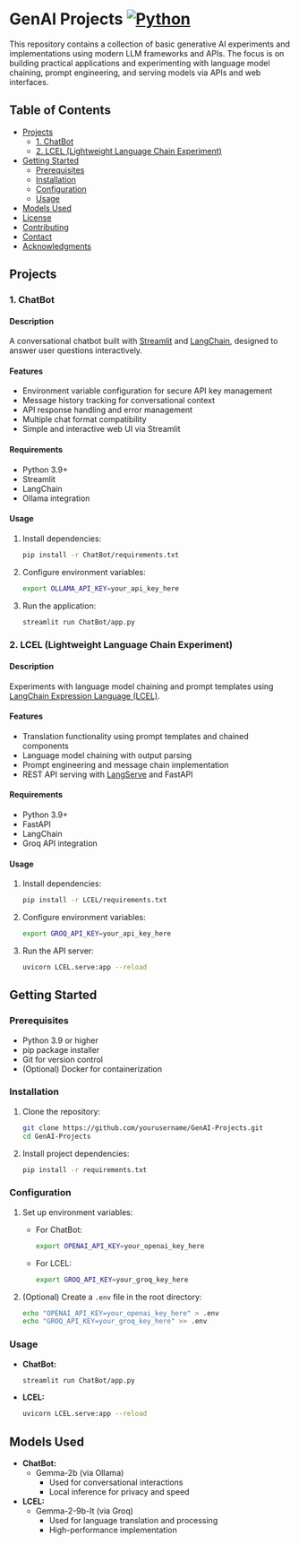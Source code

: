 # GenAI Projects [![Python](https://img.shields.io/badge/Python-3.9%2B-blue.svg)](https://www.python.org/downloads/release/python-310/) 

This repository contains a collection of basic generative AI experiments and implementations using modern LLM frameworks and APIs. The focus is on building practical applications and experimenting with language model chaining, prompt engineering, and serving models via APIs and web interfaces.

## Table of Contents
- [Projects](#projects)
  - [1. ChatBot](#1-chatbot)
  - [2. LCEL (Lightweight Language Chain Experiment)](#2-lcel-lightweight-language-chain-experiment)
- [Getting Started](#getting-started)
  - [Prerequisites](#prerequisites)
  - [Installation](#installation)
  - [Configuration](#configuration)
  - [Usage](#usage)
- [Models Used](#models-used)
- [License](#license)
- [Contributing](#contributing)
- [Contact](#contact)
- [Acknowledgments](#acknowledgments)

## Projects

### 1. ChatBot
#### Description
A conversational chatbot built with [Streamlit](https://streamlit.io/) and [LangChain](https://python.langchain.com/), designed to answer user questions interactively.

#### Features
- Environment variable configuration for secure API key management
- Message history tracking for conversational context
- API response handling and error management
- Multiple chat format compatibility
- Simple and interactive web UI via Streamlit

#### Requirements
- Python 3.9+
- Streamlit
- LangChain
- Ollama integration

#### Usage
1. Install dependencies:
   ```bash
   pip install -r ChatBot/requirements.txt
   ```
2. Configure environment variables:
   ```bash
   export OLLAMA_API_KEY=your_api_key_here
   ```
3. Run the application:
   ```bash
   streamlit run ChatBot/app.py
   ```

### 2. LCEL (Lightweight Language Chain Experiment)
#### Description
Experiments with language model chaining and prompt templates using [LangChain Expression Language (LCEL)](https://python.langchain.com/docs/expression_language/).

#### Features
- Translation functionality using prompt templates and chained components
- Language model chaining with output parsing
- Prompt engineering and message chain implementation
- REST API serving with [LangServe](https://github.com/langchain-ai/langserve) and FastAPI

#### Requirements
- Python 3.9+
- FastAPI
- LangChain
- Groq API integration

#### Usage
1. Install dependencies:
   ```bash
   pip install -r LCEL/requirements.txt
   ```
2. Configure environment variables:
   ```bash
   export GROQ_API_KEY=your_api_key_here
   ```
3. Run the API server:
   ```bash
   uvicorn LCEL.serve:app --reload
   ```

## Getting Started

### Prerequisites
- Python 3.9 or higher
- pip package installer
- Git for version control
- (Optional) Docker for containerization

### Installation
1. Clone the repository:
   ```bash
   git clone https://github.com/yourusername/GenAI-Projects.git
   cd GenAI-Projects
   ```

2. Install project dependencies:
   ```bash
   pip install -r requirements.txt
   ```

### Configuration
1. Set up environment variables:
   - For ChatBot:
     ```bash
     export OPENAI_API_KEY=your_openai_key_here
     ```
   - For LCEL:
     ```bash
     export GROQ_API_KEY=your_groq_key_here
     ```

2. (Optional) Create a `.env` file in the root directory:
   ```bash
   echo "OPENAI_API_KEY=your_openai_key_here" > .env
   echo "GROQ_API_KEY=your_groq_key_here" >> .env
   ```

### Usage
- **ChatBot:**
  ```bash
  streamlit run ChatBot/app.py
  ```
- **LCEL:**
  ```bash
  uvicorn LCEL.serve:app --reload
  ```

## Models Used
- **ChatBot:**
  - Gemma-2b (via Ollama)
    - Used for conversational interactions
    - Local inference for privacy and speed
- **LCEL:**
  - Gemma-2-9b-It (via Groq)
    - Used for language translation and processing
    - High-performance implementation


